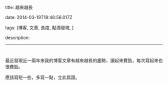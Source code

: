 title: 越來越長

date: 2014-03-19T18:46:56.017Z

tags: [博客, 文章, 長度, 點滴發現, ]

description: 

---
# 

最近發現近一兩年來我的博客文章有越來越長的趨勢，讀起來費勁，每次寫起來也很費勁。 

應該寫短一些，多寫一點，立此爲證。 
